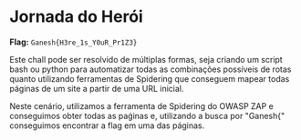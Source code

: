 # Jornada do Herói

**Flag:** `Ganesh{H3re_1s_Y0uR_Pr1Z3}`

Este chall pode ser resolvido de múltiplas formas, seja criando um script bash ou python para automatizar todas as combinações possíveis de rotas quanto utilizando ferramentas de Spidering que conseguem mapear todas páginas de um site a partir de uma URL inicial.

Neste cenário, utilizamos a ferramenta de Spidering do OWASP ZAP e conseguimos obter todas as paǵinas e, utilizando a busca por "Ganesh{" conseguimos encontrar a flag em uma das páginas.
